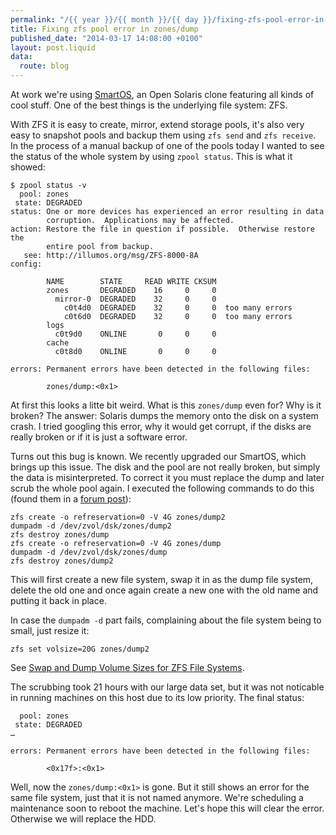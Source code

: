 ```yaml
---
permalink: "/{{ year }}/{{ month }}/{{ day }}/fixing-zfs-pool-error-in-zones-dump"
title: Fixing zfs pool error in zones/dump
published_date: "2014-03-17 14:08:00 +0100"
layout: post.liquid
data:
  route: blog
---
```

At work we're using [SmartOS][], an Open Solaris clone featuring all kinds of cool stuff. One of the best things is the underlying file system: ZFS.

With ZFS it is easy to create, mirror, extend storage pools, it's also very easy to snapshot pools and backup them using `zfs send` and `zfs receive`.
In the process of a manual backup of one of the pools today I wanted to see the status of the whole system by using `zpool status`.
This is what it showed:

~~~shell
$ zpool status -v
  pool: zones
 state: DEGRADED
status: One or more devices has experienced an error resulting in data
        corruption.  Applications may be affected.
action: Restore the file in question if possible.  Otherwise restore the
        entire pool from backup.
   see: http://illumos.org/msg/ZFS-8000-8A
config:

        NAME        STATE     READ WRITE CKSUM
        zones       DEGRADED    16     0     0
          mirror-0  DEGRADED    32     0     0
            c0t4d0  DEGRADED    32     0     0  too many errors
            c0t6d0  DEGRADED    32     0     0  too many errors
        logs
          c0t9d0    ONLINE       0     0     0
        cache
          c0t8d0    ONLINE       0     0     0

errors: Permanent errors have been detected in the following files:

        zones/dump:<0x1>
~~~

At first this looks a litte bit weird. What is this `zones/dump` even for? Why is it broken?
The answer: Solaris dumps the memory onto the disk on a system crash.
I tried googling this error, why it would get corrupt, if the disks are really broken or if it is just a software error.

Turns out this bug is known. We recently upgraded our SmartOS, which brings up this issue.
The disk and the pool are not really broken, but simply the data is misinterpreted.
To correct it you must replace the dump and later scrub the whole pool again.
I executed the following commands to do this (found them in a [forum post](http://www.kdump.cn/forums/viewtopic.php?pid=2761#p2761)):

~~~shell
zfs create -o refreservation=0 -V 4G zones/dump2
dumpadm -d /dev/zvol/dsk/zones/dump2
zfs destroy zones/dump
zfs create -o refreservation=0 -V 4G zones/dump
dumpadm -d /dev/zvol/dsk/zones/dump
zfs destroy zones/dump2
~~~

This will first create a new file system, swap it in as the dump file system,
delete the old one and once again create a new one with the old name and putting it back in place.

In case the `dumpadm -d` part fails, complaining about the file system being to small, just resize it:

~~~shell
zfs set volsize=20G zones/dump2
~~~

See [Swap and Dump Volume Sizes for ZFS File Systems](http://docs.oracle.com/cd/E23824_01/html/821-1459/fsswap-31050.html#SAGDFSfsswap-31050).

The scrubbing took 21 hours with our large data set, but it was not noticable in running machines on this host due to its low priority.
The final status:

~~~shell
  pool: zones
 state: DEGRADED
…

errors: Permanent errors have been detected in the following files:

        <0x17f>:<0x1>
~~~

Well, now the `zones/dump:<0x1>` is gone. But it still shows an error for the same file system, just that it is not named anymore. We're scheduling a maintenance soon to reboot the machine. Let's hope this will clear the error. Otherwise we will replace the HDD.

[smartos]: http://smartos.org/
